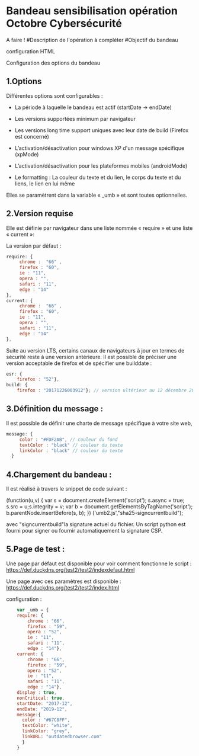 
# Bandeau sensibilisation opération Octobre Cybersécurité 

A faire !
#Description de l'opération à compléter
#Objectif du bandeau

configuration HTML

Configuration des options du bandeau                     
## 1.Options

Différentes options sont configurables :

- La période à laquelle le bandeau est actif (startDate -> endDate)

- Les versions supportées minimum par navigateur

- Les versions long time support uniques avec leur date de build (Firefox est concerné)

- L’activation/désactivation pour windows XP d'un message spécifique (xpMode)

- L’activation/désactivation pour les plateformes mobiles (androidMode)

- Le formatting : La couleur du texte et du lien, le corps du texte et du liens, le lien en lui même  

Elles se paramètrent dans la variable « _umb » et sont toutes optionnelles.

 
## 2.Version requise  

Elle est définie par navigateur dans une liste nommée « require » et une liste « current »:

La version par défaut :
```javascript
require: {
     chrome :  "66" ,
     firefox : "60",
     ie : "11",
     opera : "",
     safari : "11",
     edge : "14"
},
current: {
     chrome :  "66" ,
     firefox : "60",
     ie : "11",
     opera : "",
     safari : "11",
     edge : "14"
},
``` 
Suite au version LTS, certains canaux de navigateurs à jour en termes de sécurité reste à une version antérieure. Il est possible de préciser une version acceptable de firefox et de spécifier une builddate : 
```javascript
esr: {
    firefox : "52"},
build: {
    firefox : "20171226003912"}; // version ultérieur au 12 décembre 2017
```	
	
## 3.Définition du message :

Il est possible de définir une charte de message spécifique à votre site web,
```javascript
message: {
     color : "#FDF2AB", // couleur du fond
     textColor : "black" // couleur du texte
     linkColor : "black" // couleur du texte
  }
```
## 4.Chargement du bandeau :

 Il est réalisé à travers le snippet de code suivant :

(function(u,v) { var s = document.createElement('script'); s.async = true; s.src = u;s.integrity = v; var b = document.getElementsByTagName('script'); b.parentNode.insertBefore(s, b); }) ('umb2.js',"sha25-signcurrentbuild");

avec "signcurrentbuild"la signature actuel du fichier.
Un script python est fourni pour signer ou fournir automatiquement la signature CSP.

## 5.Page de test :

Une page par défaut est disponible pour voir comment fonctionne le script :
https://def.duckdns.org/test2/test2/indexdefaut.html

Une page avec ces paramètres est disponible :
https://def.duckdns.org/test2/test2/index.html

configuration :
```javascript
    var _umb = {
    require: {
        chrome : "66",
        firefox : "59",
        opera : "52",
        ie : "11",
        safari : "11",
        edge : "14"},
    current: {
        chrome : "66",
        firefox : "59",
        opera : "52",
        ie : "11",
        safari : "11",
        edge : "14"},
    display : true,
    nonCritical: true,
    startDate: "2017-12",
    endDate: "2019-12",
    message:{
      color : "#67C8FF",
      textColor: "white",
      linkColor: "grey",
      linkURL: "outdatedbrowser.com"
      }
    }
```


